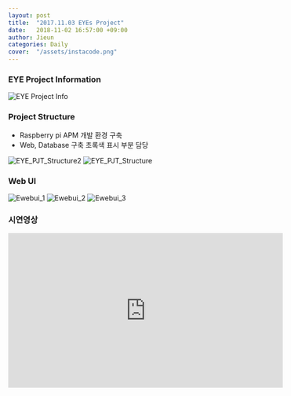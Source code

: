 ```yaml
---
layout: post
title:  "2017.11.03 EYEs Project"
date:   2018-11-02 16:57:00 +09:00
author: Jieun
categories: Daily
cover:  "/assets/instacode.png"
---
```


### EYE Project Information
<img src="//bencentra.com/assets/2017_EYEs_Project/EYEs_IoT_Info.png" title="EYE Project Info">


### Project Structure
- Raspberry pi APM 개발 환경 구축
- Web, Database 구축
초록색 표시 부분 담당
<img src="//bencentra.com/assets/2017_EYEs_Project/EYE_PJT_Structure2.png" title="EYE_PJT_Structure2">

<img src="//bencentra.com/assets/2017_EYEs_Project/EYE_PJT_Structure.png" title="EYE_PJT_Structure">

### Web UI
<img src="//bencentra.com/assets/2017_EYEs_Project/webui_1.png" title="Ewebui_1">
<img src="//bencentra.com/assets/2017_EYEs_Project/webui_2.png" title="Ewebui_2">
<img src="//bencentra.com/assets/2017_EYEs_Project/webui_3.png" title="Ewebui_3">


### 시연영상
<iframe width="560" height="315" src="https://www.youtube.com/embed/iuisHTjsfdU?si=D1z_U9V6RqebTzFE" title="YouTube video player" frameborder="0" allow="accelerometer; autoplay; clipboard-write; encrypted-media; gyroscope; picture-in-picture; web-share" allowfullscreen></iframe>






